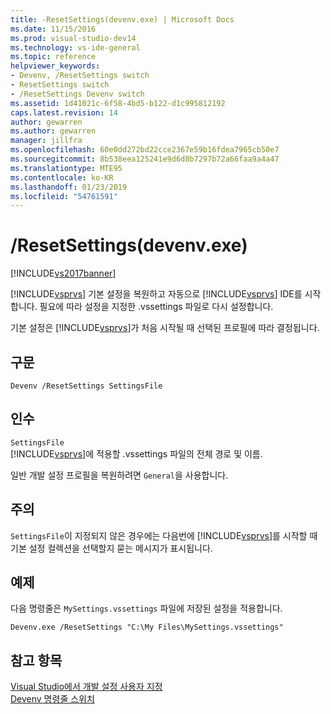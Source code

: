```yaml
---
title: -ResetSettings(devenv.exe) | Microsoft Docs
ms.date: 11/15/2016
ms.prod: visual-studio-dev14
ms.technology: vs-ide-general
ms.topic: reference
helpviewer_keywords:
- Devenv, /ResetSettings switch
- ResetSettings switch
- /ResetSettings Devenv switch
ms.assetid: 1d41021c-6f58-4bd5-b122-d1c995812192
caps.latest.revision: 14
author: gewarren
ms.author: gewarren
manager: jillfra
ms.openlocfilehash: 60e0dd272bd22cce2367e59b16fdea7965cb50e7
ms.sourcegitcommit: 8b538eea125241e9d6d8b7297b72a66faa9a4a47
ms.translationtype: MTE95
ms.contentlocale: ko-KR
ms.lasthandoff: 01/23/2019
ms.locfileid: "54761591"
---
```

# <a name="resetsettings-devenvexe"></a>/ResetSettings(devenv.exe)
[!INCLUDE[vs2017banner](../../includes/vs2017banner.md)]

  
[!INCLUDE[vsprvs](../../includes/vsprvs-md.md)] 기본 설정을 복원하고 자동으로 [!INCLUDE[vsprvs](../../includes/vsprvs-md.md)] IDE를 시작합니다. 필요에 따라 설정을 지정한 .vssettings 파일로 다시 설정합니다.  
  
 기본 설정은 [!INCLUDE[vsprvs](../../includes/vsprvs-md.md)]가 처음 시작될 때 선택된 프로필에 따라 결정됩니다.  
  
## <a name="syntax"></a>구문  
  
```  
Devenv /ResetSettings SettingsFile  
```  
  
## <a name="arguments"></a>인수  
 `SettingsFile`  
 [!INCLUDE[vsprvs](../../includes/vsprvs-md.md)]에 적용할 .vssettings 파일의 전체 경로 및 이름.  
  
 일반 개발 설정 프로필을 복원하려면 `General`을 사용합니다.  
  
## <a name="remarks"></a>주의  
 `SettingsFile`이 지정되지 않은 경우에는 다음번에 [!INCLUDE[vsprvs](../../includes/vsprvs-md.md)]를 시작할 때 기본 설정 컬렉션을 선택할지 묻는 메시지가 표시됩니다.  
  
## <a name="example"></a>예제  
 다음 명령줄은 `MySettings.vssettings` 파일에 저장된 설정을 적용합니다.  
  
```  
Devenv.exe /ResetSettings "C:\My Files\MySettings.vssettings"  
```  
  
## <a name="see-also"></a>참고 항목  
 [Visual Studio에서 개발 설정 사용자 지정](http://msdn.microsoft.com/22c4debb-4e31-47a8-8f19-16f328d7dcd3)   
 [Devenv 명령줄 스위치](../../ide/reference/devenv-command-line-switches.md)
